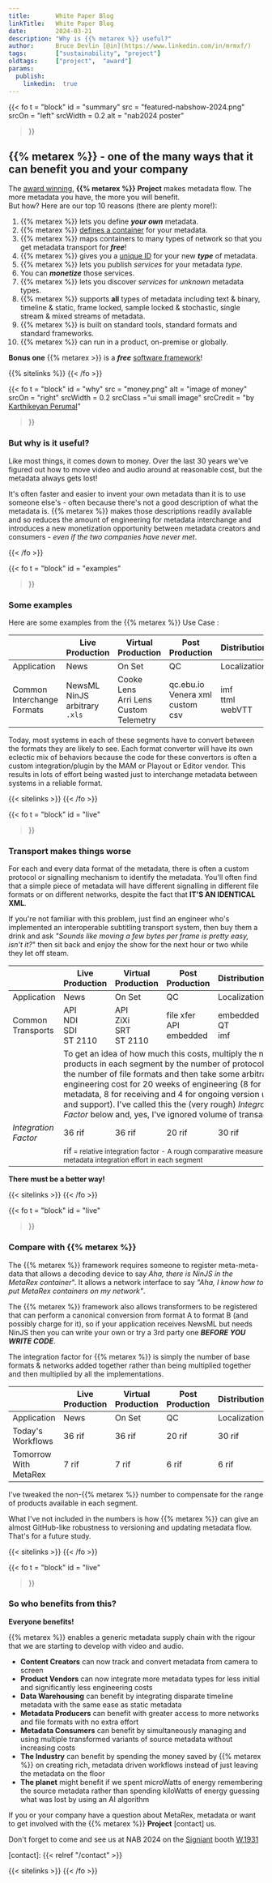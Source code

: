 ```yaml
---
title:       White Paper Blog
linkTitle:   White Paper Blog
date:        2024-03-21
description: "Why is {{% metarex %}} useful?"
author:      Bruce Devlin [@in](https://www.linkedin.com/in/mrmxf/)
tags:        ["sustainability", "project"]
oldtags:     ["project",  "award"]
params:
  publish:
    linkedin:  true
---
```


{{< fo t = "block"
  id    = "summary"
  src   = "featured-nabshow-2024.png"
  srcOn = "left"
  srcWidth = 0.2
  alt = "nab2024 poster"
>}}
<!-- markdownlint-disable MD025 -->

## {{% metarex %}} - one of the many ways that it can benefit you and your company

The [award winning][0], **{{% metarex %}} Project** makes metadata flow. 
The more metadata you have, the more you will benefit.  
But how?  Here are our top 10 reasons (there are plenty more!): 

1. {{% metarex %}} lets you define **_your own_** metadata.
2. {{% metarex %}} [defines a container][2] for your metadata.
3. {{% metarex %}} maps containers to many types of network so that you get metadata transport for _**<span class="ui purple text">free</span>**_!
4. {{% metarex %}} gives you a [unique ID][3] for your new **_type_** of metadata.
5. {{% metarex %}} lets you publish _services_ for your metadata _type_.
6. You can **_monetize_** those services.
7. {{% metarex %}} lets you discover _services_ for _unknown_ metadata types.
8. {{% metarex %}} supports **all** types of metadata including text & binary, timeline & static, frame locked, sample locked & stochastic, single stream & mixed streams of metadata.
9. {{% metarex %}} is built on standard tools, standard formats and standard frameworks.
10. {{% metarex %}} can run in a product, on-premise or globally.

**Bonus one** {{% metarex >}} is a _**<span class="ui purple text">free</span>**_
   [software framework][1]!

[0]: /blog/2024/03/06/2024-03-06-rnf-wins-best-accelerator/
[1]: https://github.com/metarex-media
[2]: https://github.com/metarex-media/mrx-container
[3]: https://metarex.media/ui/reg/
[4]: /backers/

{{% sitelinks %}}
{{< /fo >}}

{{< fo t = "block"
  id    = "why"
  src   = "money.png"
  alt = "image of money"
  srcOn = "right"
  srcWidth = 0.2
  srcClass ="ui small image"
  srcCredit = "by [Karthikeyan Perumal](https://www.pexels.com/photo/various-currencies-from-several-different-countries-4695995/)"
>}}

### But why is it useful?

Like most things, it comes down to money. Over the last 30 years we've figured
out how to move video and audio around at reasonable cost, but the metadata
always gets lost!

It's often faster and easier to invent your own metadata than it is to use
someone else's - often because there's not a good description of what the
metadata is. {{% metarex %}} makes those descriptions readily available and so
reduces the amount of engineering for metadata interchange and introduces a new monetization opportunity between metadata creators and consumers - _even if the two companies have never met_.

{{< /fo >}}

{{< fo t = "block"
  id    = "examples"
>}}

### Some examples

Here are some examples from the {{% metarex %}} Use Case :

<table class="ui celled definition table">
  <thead class="center aligned">
    <tr>
    <th>&nbsp;</th>
    <th>Live<br>Production</th>
    <th>Virtual<br>Production</th>
    <th>Post<br>Production</th>
    <th>Distribution</th>
    </tr>
    </thead>
  <tbody class="center aligned">
    <tr>
      <td>Application</td>
      <td>News</td>
      <td>On Set</td>
      <td>QC</td>
      <td>Localization</td>
      <td>Avails</td>
    </tr>
    <tr>
      <td>Common<br>Interchange<br>Formats</td>
      <td>NewsML<br>NinJS<br>arbitrary <code>.xls</code></td>
      <td>Cooke Lens<br>Arri Lens<br>Custom Telemetry</td>
      <td>qc.ebu.io<br>Venera xml<br>custom csv</td>
      <td>imf<br>ttml<br>webVTT</td>
      <td>Movielabs<br>custom json<br>custom csv</td>
    </tr>
  </tbody>
</table>

Today, most systems in each of these segments have to convert between the
formats they are likely to see. Each format converter will have its own
eclectic mix of behaviors because the code for these convertors is often a
custom integration/plugin by the MAM or Playout or Editor vendor. This results
in lots of effort being wasted just to interchange metadata between systems in
a reliable format.

{{< sitelinks >}}
{{< /fo >}}

{{< fo t = "block"
   id    = "live"
>}}

### Transport makes things worse

For each and every data format of the metadata, there is often a custom
protocol or signalling mechanism to identify the metadata. You'll often find
that a simple piece of metadata will have different signalling in different
file formats or on different networks, despite the fact that **IT'S AN
IDENTICAL XML**.

If you're not familiar with this problem, just find an engineer who's
implemented an interoperable subtitling transport system, then buy them a drink
and ask _"Sounds like moving a few bytes per frame is pretty easy, isn't it?_" then sit back and enjoy the show for the next hour or two while they let off steam.

<table class="ui celled definition table">
  <thead class="center aligned">
    <tr>
    <th>&nbsp;</th>
    <th>Live<br>Production</th>
    <th>Virtual<br>Production</th>
    <th>Post<br>Production</th>
    <th>Distribution</th>
    </tr>
    </thead>
  <tbody class="center aligned">
    <tr>
      <td>Application</td>
      <td>News</td>
      <td>On Set</td>
      <td>QC</td>
      <td>Localization</td>
      <td>Avails</td>
    </tr>
    <tr>
      <td>Common<br>Transports</td>
      <td>API<br>NDI<br>SDI<br>ST 2110</td>
      <td>API<br>ZiXi<br>SRT<br>ST 2110</td>
      <td>file xfer<br>API<br>embedded</td>
      <td>embedded<br>QT<br>imf</td>
      <td>api<br>email<br>carrier pigeon</td>
    </tr>
    <tr>
      <td>&nbsp;</td>
      <td colspan="5"> To get an idea of how much this costs, multiply the
      number of products in each segment by the number of protocols and the
      number of file formats and then take some arbitrary engineering cost for
      20 weeks of engineering (8 for sending metadata, 8 for receiving and 4
      for ongoing version upgrades and support). 
      I've called this the (very rough) <em>Integration Factor</em> below and, yes, I've ignored volume of transactions.
      </td>
    </tr>
    <tr>
      <td><em>Integration Factor</em></td>
      <td><span class="ui header text">36</span><span class="ui violet text"> rif</span></td>
      <td><span class="ui header text">36</span><span class="ui violet text"> rif</span></td>
      <td><span class="ui header text">20</span><span class="ui violet text"> rif</span></td>
      <td><span class="ui header text">30</span><span class="ui violet text"> rif</span></td>
      <td><span class="ui header text">40</span><span class="ui violet text"> rif</span></td>
    </tr>
    <tr>
      <td>&nbsp;</td>
      <td colspan="5"><span class="ui violet text"> rif</span><small> = relative
        integration factor - A rough comparative measure of the
        metadata integration effort in each segment</small>
      </td>
    </tr>
  </tbody>
</table>

**<span class="ui purple header text">There must be a better way!</span>**

{{< sitelinks >}}
{{< /fo >}}

{{< fo t = "block"
   id    = "live"
>}}

### Compare with {{% metarex %}}

The {{% metarex %}} framework requires someone to register meta-meta-data that
allows a decoding device to say _Aha, there is NinJS in the MetaRex container_". It allows a network interface to say _"Aha, I know how to put MetaRex containers on my network"_.

The {{% metarex %}} framework also allows transformers to be registered that
can perform a canonical conversion from format A to format B (and possibly
charge for it), so if your application receives NewsML but needs NinJS then you can write your own or try a 3rd party one **_BEFORE YOU WRITE CODE_**.

The integration factor for {{% metarex %}} is simply the number of base formats & networks added together rather than being multiplied together and then multiplied by all the implementations.

<table class="ui celled definition table">
  <thead class="center aligned">
    <tr>
    <th>&nbsp;</th>
    <th>Live<br>Production</th>
    <th>Virtual<br>Production</th>
    <th>Post<br>Production</th>
    <th>Distribution</th>
    </tr>
    </thead>
  <tbody class="center aligned">
    <tr>
      <td>Application</td>
      <td>News</td>
      <td>On Set</td>
      <td>QC</td>
      <td>Localization</td>
      <td>Avails</td>
    </tr>
    <tr>
      <td>Today's<br>Workflows</td>
      <td><span class="ui header text">36</span><span class="ui violet text"> rif</span></td>
      <td><span class="ui header text">36</span><span class="ui violet text"> rif</span></td>
      <td><span class="ui header text">20</span><span class="ui violet text"> rif</span></td>
      <td><span class="ui header text">30</span><span class="ui violet text"> rif</span></td>
      <td><span class="ui header text">40</span><span class="ui violet text"> rif</span></td>
    </tr>
    <tr>
      <td>Tomorrow With<br>MetaRex</td>
      <td><span class="ui green header text">7</span><span class="ui violet text"> rif</span></td>
      <td><span class="ui green header text">7</span><span class="ui violet text"> rif</span></td>
      <td><span class="ui green header text">6</span><span class="ui violet text"> rif</span></td>
      <td><span class="ui green header text">6</span><span class="ui violet text"> rif</span></td>
      <td><span class="ui green header text">7</span><span class="ui violet text"> rif</span></td>
    </tr>  </tbody>
</table>

I've tweaked the non-{{% metarex %}} number to compensate for the range
of products available in each segment.

What I've not included in the numbers is how {{% metarex %}} can give an almost GitHub-like robustness to versioning and updating metadata flow. That's for a future study.

{{< sitelinks >}}
{{< /fo >}}

{{< fo t = "block"
   id    = "live"
>}}

### So who benefits from this?

**<span class="ui green header text">Everyone benefits!</span>**

{{% metarex %}} enables a generic metadata supply chain with the rigour that we are starting to develop with video and audio.

* **Content Creators** can now track and convert metadata from camera to screen
* **Product Vendors** can now integrate more metadata types for less initial
  and significantly less engineering costs
* **Data Warehousing** can benefit by integrating disparate timeline metadata
  with the same ease as static metadata
* **Metadata Producers** can benefit with greater access to more networks and
  file formats with no extra effort
* **Metadata Consumers** can benefit by simultaneously managing and using
  multiple transformed variants of source metadata without increasing costs
* **The Industry** can benefit by spending the money saved by {{% metarex %}}
  on creating rich, metadata driven workflows instead of just leaving the
  metadata on the floor
* **The planet** might benefit if we spent microWatts of energy remembering the source metadata rather than spending kiloWatts of energy guessing what was lost by using an AI algorithm

If you or your company have a question about MetaRex, metadata or want to get involved with the {{% metarex %}} **Project** [contact] us. 

Don't forget to come and see us at NAB 2024 on the [Signiant][1] booth
[W.1931][2]

[1]: https://signiant.com/
[2]: https://nab24.mapyourshow.com/8_0/floorplan/?hallID=W&selectedBooth=W1931
[3]: /backers/
[contact]:  {{< relref "/contact" >}}

{{< sitelinks >}}
{{< /fo >}}
